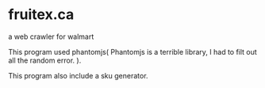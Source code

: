 fruitex.ca
==========

a web crawler for walmart

This program used phantomjs( Phantomjs is a terrible library, I had to filt out all the random error. ).

This program also include a sku generator.
